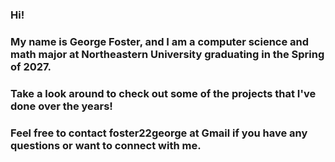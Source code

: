 ### Hi! 
### My name is George Foster, and I am a computer science and math major at Northeastern University graduating in the Spring of 2027. 
### Take a look around to check out some of the projects that I've done over the years!

### Feel free to contact foster22george at Gmail if you have any questions or want to connect with me.

<!--
**foster-george/foster-george** is a ✨ _special_ ✨ repository because its `README.md` (this file) appears on your GitHub profile.

Here are some ideas to get you started:

- 🔭 I’m currently working on ...
- 🌱 I’m currently learning ...
- 👯 I’m looking to collaborate on ...
- 🤔 I’m looking for help with ...
- 💬 Ask me about ...
- 📫 How to reach me: ...
- 😄 Pronouns: ...
- ⚡ Fun fact: ...
-->
